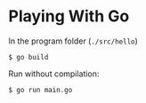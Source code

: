 # Playing With Go

In the program folder (`./src/hello`)

```
$ go build
```

Run without compilation:

```
$ go run main.go
```